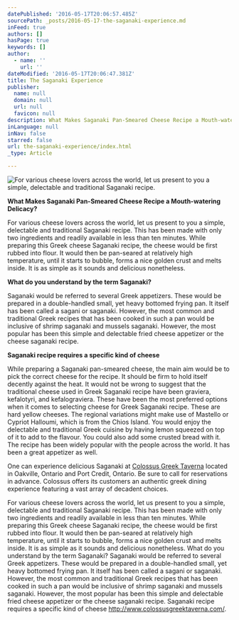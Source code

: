 ```yaml
---
datePublished: '2016-05-17T20:06:57.485Z'
sourcePath: _posts/2016-05-17-the-saganaki-experience.md
inFeed: true
authors: []
hasPage: true
keywords: []
author:
  - name: ''
    url: ''
dateModified: '2016-05-17T20:06:47.381Z'
title: The Saganaki Experience
publisher:
  name: null
  domain: null
  url: null
  favicon: null
description: What Makes Saganaki Pan-Smeared Cheese Recipe a Mouth-watering Delicacy?
inLanguage: null
inNav: false
starred: false
url: the-saganaki-experience/index.html
_type: Article

---
```

![For various cheese lovers across the world, let us present to you a simple, delectable and traditional Saganaki recipe.](https://the-grid-user-content.s3-us-west-2.amazonaws.com/94711edf-ad46-4096-abe3-76a13a87a4cc.jpg)

**What Makes Saganaki Pan-Smeared Cheese Recipe a Mouth-watering Delicacy?**

For various cheese lovers across the world, let us present to you a simple, delectable and traditional Saganaki recipe. This has been made with only two ingredients and readily available in less than ten minutes. While preparing this Greek cheese Saganaki recipe, the cheese would be first rubbed into flour. It would then be pan-seared at relatively high temperature, until it starts to bubble, forms a nice golden crust and melts inside. It is as simple as it sounds and delicious nonetheless.

**What do you understand by the term Saganaki?**

Saganaki would be referred to several Greek appetizers. These would be prepared in a double-handled small, yet heavy bottomed frying pan. It itself has been called a sagani or saganaki. However, the most common and traditional Greek recipes that has been cooked in such a pan would be inclusive of shrimp saganaki and mussels saganaki. However, the most popular has been this simple and delectable fried cheese appetizer or the cheese saganaki recipe.

**Saganaki recipe requires a specific kind of cheese**

While preparing a Saganaki pan-smeared cheese, the main aim would be to pick the correct cheese for the recipe. It should be firm to hold itself decently against the heat. It would not be wrong to suggest that the traditional cheese used in Greek Saganaki recipe have been graviera, kefalotyri, and kefalograviera. These have been the most preferred options when it comes to selecting cheese for Greek Saganaki recipe. These are hard yellow cheeses. The regional variations might make use of Mastello or Cypriot Halloumi, which is from the Chios Island. You would enjoy the delectable and traditional Greek cuisine by having lemon squeezed on top of it to add to the flavour. You could also add some crusted bread with it. The recipe has been widely popular with the people across the world. It has been a great appetizer as well.

One can experience delicious Saganaki at [Colossus Greek Taverna][0] located in Oakville, Ontario and Port Credit, Ontario. Be sure to call for reservations in advance. Colossus offers its customers an authentic greek dining experience featuring a vast array of decadent choices.

[0]: What%20Makes%20Saganaki%20Pan-Smeared%20Cheese%20Recipe%20a%20Mouth-watering%20Delicacy? 
For various cheese lovers across the world, let us present to you a simple, delectable and traditional Saganaki recipe. This has been made with only two ingredients and readily available in less than ten minutes. While preparing this Greek cheese Saganaki recipe, the cheese would be first rubbed into flour. It would then be pan-seared at relatively high temperature, until it starts to bubble, forms a nice golden crust and melts inside. It is as simple as it sounds and delicious nonetheless. 
What do you understand by the term Saganaki? 
Saganaki would be referred to several Greek appetizers. These would be prepared in a double-handled small, yet heavy bottomed frying pan. It itself has been called a sagani or saganaki. However, the most common and traditional Greek recipes that has been cooked in such a pan would be inclusive of shrimp saganaki and mussels saganaki. However, the most popular has been this simple and delectable fried cheese appetizer or the cheese saganaki recipe. 
Saganaki recipe requires a specific kind of cheese 
http://www.colossusgreektaverna.com/.